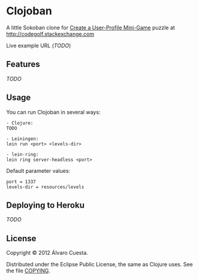 # Clojoban

A little Sokoban clone for [Create a User-Profile Mini-Game](http://codegolf.stackexchange.com/questions/5933/create-a-user-profile-mini-game) puzzle at http://codegolf.stackexchange.com

Live example URL (*TODO*)

## Features

*TODO*

## Usage

You can run Clojoban in several ways:

```
- Clojure:
TODO

- Leiningen:
lein run <port> <levels-dir>

- lein-ring:
lein ring server-headless <port>
```

Default parameter values:

```
port = 1337
levels-dir = resources/levels 
```
    
## Deploying to Heroku

*TODO*

## License

Copyright © 2012 Álvaro Cuesta.

Distributed under the Eclipse Public License, the same as Clojure uses. See the file [COPYING](https://github.com/alvaro-cuesta/clojoban/blob/master/COPYING).